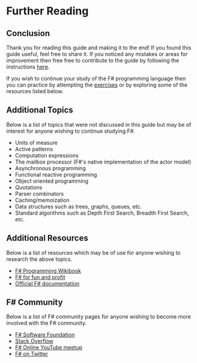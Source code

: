 # Further Reading

## Conclusion

Thank you for reading this guide and making it to the end! If you found this guide useful, feel free to share it. If you noticed any mistakes or areas for improvement then free free to contribute to the guide by following the instructions [here](/contribute).

If you wish to continue your study of the F# programming language then you can practice by attempting the [exercises](/exercises) or by exploring some of the resources listed below.

## Additional Topics

Below is a list of topics that were not discussed in this guide but may be of interest for anyone wishing to continue studying F#.

- Units of measure
- Active patterns
- Computation expressions
- The mailbox processor (F#'s native implementation of the actor model)
- Asynchronous programming
- Functional reactive programming
- Object oriented programming
- Quotations
- Parser combinators
- Caching/memoization
- Data structures such as trees, graphs, queues, etc.
- Standard algorithms such as Depth First Search, Breadth First Search, etc.

## Additional Resources

Below is a list of resources which may be of use for anyone wishing to research the above topics.

- [F# Programming Wikibook](https://en.wikibooks.org/wiki/F_Sharp_Programming)
- [F# for fun and profit](https://fsharpforfunandprofit.com/learning-fsharp/)
- [Official F# documentation](https://docs.microsoft.com/en-us/dotnet/fsharp/)

## F# Community

Below is a list of F# community pages for anyone wishing to become more involved with the F# community.

- [F# Software Foundation](http://foundation.fsharp.org/join)
- [Stack Overflow](https://stackoverflow.com/questions/tagged/f%23)
- [F# Online YouTube meetup](https://www.youtube.com/channel/UC1SQsRYPRV0Kw3KCowGJXzA)
- [F# on Twitter](https://twitter.com/hashtag/Fsharp)